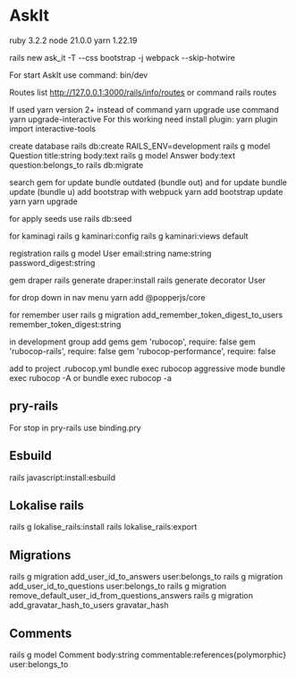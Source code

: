 # AskIt

ruby 3.2.2
node 21.0.0
yarn 1.22.19

rails new ask_it -T --css bootstrap -j webpack --skip-hotwire

For start AskIt use command:
bin/dev

Routes list
http://127.0.0.1:3000/rails/info/routes
or command rails routes

If used yarn version 2+
instead of command yarn upgrade use command yarn upgrade-interactive
For this working need install plugin: yarn plugin import interactive-tools

create database
rails db:create RAILS_ENV=development
rails g model Question title:string body:text
rails g model Answer body:text question:belongs_to
rails db:migrate

search gem for update
bundle outdated (bundle out)
and for update
bundle update (bundle u)
add bootstrap with webpuck
yarn add bootstrap
update yarn
yarn upgrade

for apply seeds use
rails db:seed

for kaminagi
rails g kaminari:config
rails g kaminari:views default

registration
rails g model User email:string name:string password_digest:string

gem draper
rails generate draper:install
rails generate decorator User

for drop down in nav menu
yarn add @popperjs/core

for remember user
rails g migration add_remember_token_digest_to_users remember_token_digest:string

in development group add gems
gem 'rubocop', require: false
gem 'rubocop-rails', require: false
gem 'rubocop-performance', require: false

add to project .rubocop.yml
bundle exec rubocop
aggressive mode
bundle exec rubocop -A
or
bundle exec rubocop -a

## pry-rails
For stop in pry-rails use
binding.pry

## Esbuild
rails javascript:install:esbuild

## Lokalise rails
rails g lokalise_rails:install
rails lokalise_rails:export

## Migrations
rails g migration add_user_id_to_answers user:belongs_to
rails g migration add_user_id_to_questions user:belongs_to
rails g migration remove_default_user_id_from_questions_answers
rails g migration add_gravatar_hash_to_users gravatar_hash

## Comments
rails g model Comment body:string commentable:references{polymorphic} user:belongs_to
